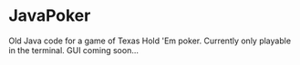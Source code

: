 # JavaPoker
 Old Java code for a game of Texas Hold 'Em poker. Currently only playable in the terminal. GUI coming soon...
